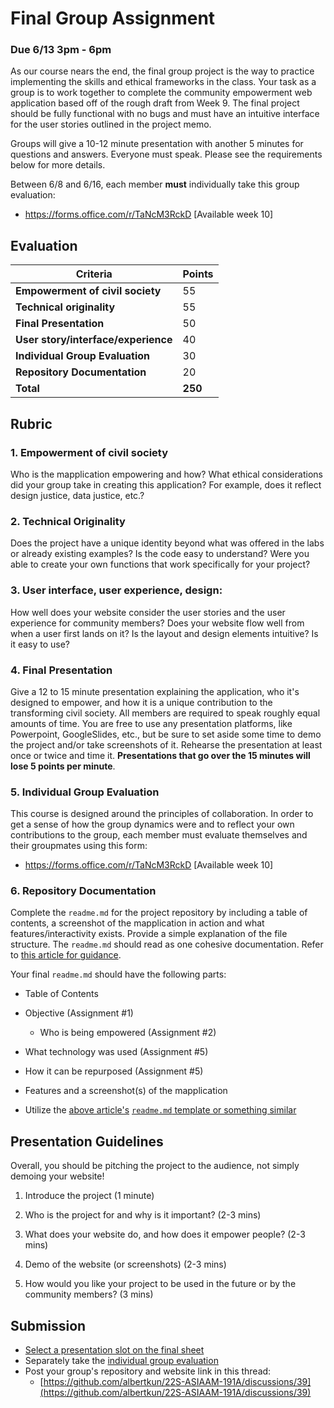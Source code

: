 # Final Group Assignment

### Due 6/13 3pm - 6pm
As our course nears the end, the final group project is the way to practice implementing the skills and ethical frameworks in the class. Your task as a group is to work together to complete the community empowerment web application based off of the rough draft from Week 9. The final project should be fully functional with no bugs and must have an intuitive interface for the user stories outlined in the project memo.

Groups will give a 10-12 minute presentation with another 5 minutes for questions and answers. Everyone must speak. Please see the requirements below for more details. 

Between 6/8 and 6/16, each member **must** individually take this group evaluation:

- https://forms.office.com/r/TaNcM3RckD [Available week 10]

## Evaluation
Criteria | Points
-- | --
**Empowerment of civil society**| 55
**Technical originality**| 55
**Final Presentation**| 50
**User story/interface/experience**| 40
**Individual Group Evaluation**| 30
**Repository Documentation**| 20
**Total**| **250**

## Rubric
### 1. **Empowerment of civil society**

Who is the mapplication empowering and how? What ethical considerations did your group take in creating this application? For example, does it reflect design justice, data justice, etc.? 

### 2. **Technical Originality**

Does the project have a unique identity beyond what was offered in the labs or already existing examples? Is the code easy to understand? Were you able to create your own functions that work specifically for your project? 

### 3. **User interface, user experience, design**: 

How well does your website consider the user stories and the user experience for community members? Does your website flow well from when a user first lands on it? Is the layout and design elements intuitive? Is it easy to use? 

### 4. **Final Presentation**

Give a 12 to 15 minute presentation explaining the application, who it's designed to empower, and how it is a unique contribution to the transforming civil society. All members are required to speak roughly equal amounts of time. You are free to use any presentation platforms, like Powerpoint, GoogleSlides, etc., but be sure to set aside some time to demo the project and/or take screenshots of it. Rehearse the presentation at least once or twice and time it. **Presentations that go over the 15 minutes will lose 5 points per minute**.

### 5. **Individual Group Evaluation** 

This course is designed around the principles of collaboration. In order to get a sense of how the group dynamics were and to reflect your own contributions to the group, each member must evaluate themselves and their groupmates using this form:

- https://forms.office.com/r/TaNcM3RckD [Available week 10]


### 6. **Repository Documentation** 

Complete the `readme.md` for the project repository by including a table of contents, a screenshot of the mapplication in action and what features/interactivity exists. Provide a simple explanation of the file structure. The `readme.md` should read as one cohesive documentation. Refer to [this article for guidance](https://bulldogjob.com/news/449-how-to-write-a-good-readme-for-your-github-project). 

Your final `readme.md` should have the following parts:

- Table of Contents

- Objective (Assignment #1)

  - Who is being empowered (Assignment #2)

- What technology was used (Assignment #5)

- How it can be repurposed (Assignment #5)

- Features and a screenshot(s) of the mapplication

- Utilize the [above article's](https://bulldogjob.com/news/449-how-to-write-a-good-readme-for-your-github-project) [`readme.md` template or something similar](https://github.com/ritaly/README-cheatsheet)

## Presentation Guidelines
Overall, you should be pitching the project to the audience, not simply demoing your website!

1. Introduce the project (1 minute)

2. Who is the project for and why is it important? (2-3 mins) 

3. What does your website do, and how does it empower people? (2-3 mins)

4. Demo of the website (or screenshots) (2-3 mins)

5. How would you like your project to be used in the future or by the community members? (3 mins)


## Submission
- [Select a presentation slot on the final sheet](https://docs.google.com/spreadsheets/d/1amjsdypbGuijuiQtI44UNupEzJET94IFLNp0FVMT01w/edit?usp=sharing)
- Separately take the [individual group evaluation](https://forms.office.com/r/j46zZywbgV)
- Post your group's repository and website link in this thread:
  - [https://github.com/albertkun/22S-ASIAAM-191A/discussions/39](https://github.com/albertkun/22S-ASIAAM-191A/discussions/39)


